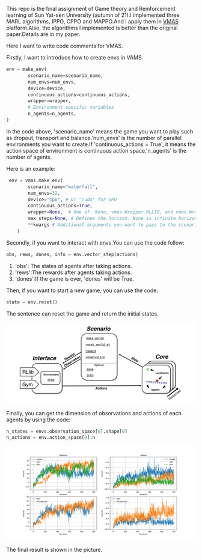 This repo is the final assignment of Game theory and Reinforcement learning of Sun Yat-sen University (autumn of 21).I implemented three MARL algorithms, IPPO, CPPO and MAPPO.And I apply them in [VMAS](https://github.com/proroklab/VectorizedMultiAgentSimulator)  platform.Also, the algorithms I implemented is better than the original paper.Details are in my paper.

Here I want to write code comments for VMAS.

Firstly, I want to introduce how to create envs in VAMS.

```python
env = make_env(
        scenario_name=scenario_name,
        num_envs=num_envs,
        device=device,
        continuous_actions=continuous_actions,
        wrapper=wrapper,
        # Environment specific variables
        n_agents=n_agents,
)
```

In the code above, 'scenario_name' means the game you want to play such as dropout, transport and balance.'num_envs' is the number of parallel environments you want to create.If 'continuous_actions = True', it means the action space of environment is continuous action space.'n_agents' is the number of agents.

Here is an example:

```python
 env = vmas.make_env(
        scenario_name="waterfall",
        num_envs=32,
        device="cpu", # Or "cuda" for GPU
        continuous_actions=True,
        wrapper=None,  # One of: None, vmas.Wrapper.RLLIB, and vmas.Wrapper.GYM
        max_steps=None, # Defines the horizon. None is infinite horizon.
        **kwargs # Additional arguments you want to pass to the scenario initialization
    )
```

Secondly, if you want to interact with envs.You can use the code follow:

```python
obs, rews, dones, info = env.vector_step(actions)
```

1. 'obs': The states of agents after taking actions.
2. 'rews':The rewards after agents taking actions.
3. 'dones':If the game is over, 'dones' will be True.

Then, if you want to start a new game, you can use the code:

```python
state = env.reset()
```

The sentence can reset the game and return the initial states.

![avatar](./images/VMAS_core.png)

Finally, you can get the dimension of observations and actions of each agents by using the code:

```python
n_states = envs.observation_space[0].shape[0]
n_actions = env.action_space[0].n
```

![avatar](./images/MARL_res.png)

The final result is shown in the picture.